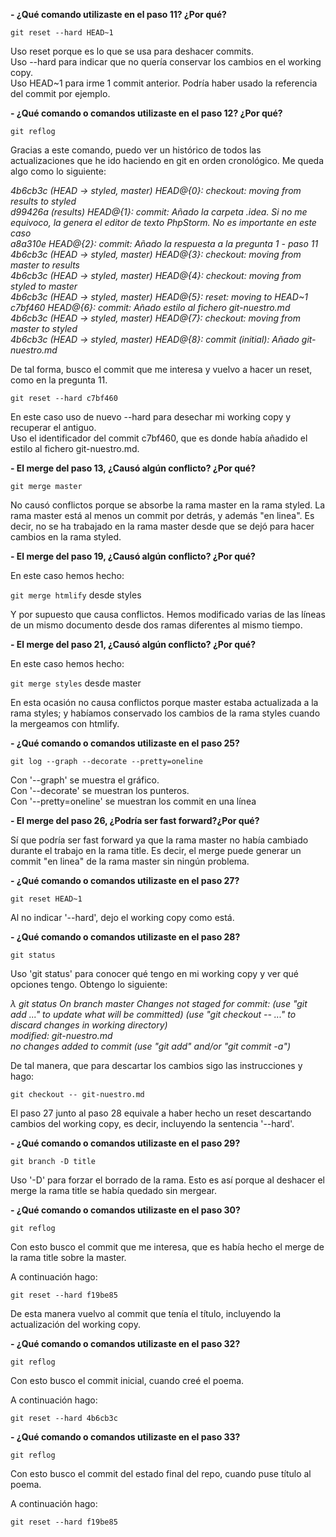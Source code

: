 **- ¿Qué comando utilizaste en el paso 11? ¿Por qué?**

`git reset --hard HEAD~1`

Uso reset porque es lo que se usa para deshacer commits. <br>
Uso --hard para indicar que no quería conservar los cambios en el working copy. <br>
Uso HEAD~1 para irme 1 commit anterior. Podría haber usado la referencia del commit por ejemplo.

**- ¿Qué comando o comandos utilizaste en el paso 12? ¿Por qué?**

`git reflog`

Gracias a este comando, puedo ver un histórico de todos las actualizaciones que he ido haciendo en git en orden cronológico. Me queda algo como lo siguiente: <br>

*4b6cb3c (HEAD -> styled, master) HEAD@{0}: checkout: moving from results to styled<br>*
*d99426a (results) HEAD@{1}: commit: Añado la carpeta .idea. Si no me equivoco, la genera el editor de texto PhpStorm. No es importante en este caso<br>*
*a8a310e HEAD@{2}: commit: Añado la respuesta a la pregunta 1 - paso 11<br>*
*4b6cb3c (HEAD -> styled, master) HEAD@{3}: checkout: moving from master to results<br>*
*4b6cb3c (HEAD -> styled, master) HEAD@{4}: checkout: moving from styled to master<br>*
*4b6cb3c (HEAD -> styled, master) HEAD@{5}: reset: moving to HEAD~1<br>*
*c7bf460 HEAD@{6}: commit: Añado estilo al fichero git-nuestro.md<br>*
*4b6cb3c (HEAD -> styled, master) HEAD@{7}: checkout: moving from master to styled<br>*
*4b6cb3c (HEAD -> styled, master) HEAD@{8}: commit (initial): Añado git-nuestro.md<br>*

De tal forma, busco el commit que me interesa y vuelvo a hacer un reset, como en la pregunta 11.

`git reset --hard c7bf460`

En este caso uso de nuevo --hard para desechar mi working copy y recuperar el antiguo.<br>
Uso el identificador del commit c7bf460, que es donde había añadido el estilo al fichero git-nuestro.md.

**- El merge del paso 13, ¿Causó algún conflicto? ¿Por qué?**

`git merge master`

No causó conflictos porque se absorbe la rama master en la rama styled. La rama master está al menos un commit por detrás, y además "en linea". Es decir, no se ha trabajado en la rama master desde que se dejó para hacer cambios en la rama styled.

**- El merge del paso 19, ¿Causó algún conflicto? ¿Por qué?**

En este caso hemos hecho:
 
 `git merge htmlify` desde styles
 
 Y por supuesto que causa conflictos. Hemos modificado varias de las líneas de un mismo documento desde dos ramas diferentes al mismo tiempo.
 
 **- El merge del paso 21, ¿Causó algún conflicto? ¿Por qué?**
 
 En este caso hemos hecho:
  
  `git merge styles` desde master
  
 En esta ocasión no causa conflictos porque master estaba actualizada a la rama styles; y habíamos conservado los cambios de la rama styles cuando la mergeamos con htmlify.
  
 
**- ¿Qué comando o comandos utilizaste en el paso 25?**
 
  `git log --graph --decorate --pretty=oneline`
  
  Con '--graph' se muestra el gráfico.<br>
  Con '--decorate' se muestran los punteros.<br>
  Con '--pretty=oneline' se muestran los commit en una línea
  
**- El merge del paso 26, ¿Podría ser fast forward?¿Por qué?**

Sí que podría ser fast forward ya que la rama master no había cambiado durante el trabajo en la rama title. Es decir, el merge puede generar un commit "en linea" de la rama master sin ningún problema.  
  
  
**- ¿Qué comando o comandos utilizaste en el paso 27?**

  `git reset HEAD~1`
    
Al no indicar '--hard', dejo el working copy como está.

**- ¿Qué comando o comandos utilizaste en el paso 28?**

`git status`
  
Uso 'git status' para conocer qué tengo en mi working copy y ver qué opciones tengo. Obtengo lo siguiente:

*λ git status*
*On branch master*
*Changes not staged for commit:*
  *(use "git add <file>..." to update what will be committed)*
  *(use "git checkout -- <file>..." to discard changes in working directory)<br>*
        *modified:   git-nuestro.md<br>*
*no changes added to commit (use "git add" and/or "git commit -a")*

De tal manera, que para descartar los cambios sigo las instrucciones y hago:

`git checkout -- git-nuestro.md`

El paso 27 junto al paso 28 equivale a haber hecho un reset descartando cambios del working copy, es decir, incluyendo la sentencia '--hard'.

**- ¿Qué comando o comandos utilizaste en el paso 29?**

  `git branch -D title`
   
Uso '-D' para forzar el borrado de la rama. Esto es así porque al deshacer el merge la rama title se había quedado sin mergear. 

**- ¿Qué comando o comandos utilizaste en el paso 30?**

  `git reflog`
  
Con esto busco el commit que me interesa, que es había hecho el merge de la rama title sobre la master.

A continuación hago:

`git reset --hard f19be85`

De esta manera vuelvo al commit que tenía el título, incluyendo la actualización del working copy.

**- ¿Qué comando o comandos utilizaste en el paso 32?**
  
   `git reflog`
     
   Con esto busco el commit inicial, cuando creé el poema.
   
   A continuación hago:
   
   `git reset --hard 4b6cb3c`
    
**- ¿Qué comando o comandos utilizaste en el paso 33?**
    
   `git reflog`
     
   Con esto busco el commit del estado final del repo, cuando puse título al poema.
   
   A continuación hago:
   
   `git reset --hard f19be85`